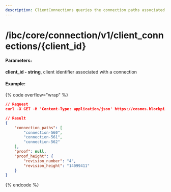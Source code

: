 ```yaml
---
description: ClientConnections queries the connection paths associated with a client state.
---
```


# /ibc/core/connection/v1/client\_connections/{client\_id}

#### **Parameters:**

**client\_id - string**, client identifier associated with a connection

#### Example:

{% code overflow="wrap" %}
```json
// Request
curl -X GET -H 'Content-Type: application/json' https://cosmos.blockpi.network/lcd/v1/<your-api-key>/ibc/core/connection/v1/client_connections/07-tendermint-0

// Result
{
    "connection_paths": [
        "connection-560",
        "connection-561",
        "connection-562"
    ],
    "proof": null,
    "proof_height": {
        "revision_number": "4",
        "revision_height": "14099411"
    }
}
```
{% endcode %}
